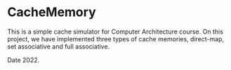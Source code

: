 # CacheMemory
This is a simple cache simulator for Computer Architecture course. On this project, we have implemented three types of cache memories, direct-map, set associative and full associative.

Date 2022.

